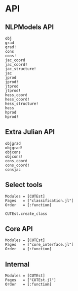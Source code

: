 # API

## NLPModels API

```@docs
obj
grad
grad!
cons
cons!
jac_coord
jac_coord!
jac_structure!
jac
jprod
jprod!
jtprod
jtprod!
hess_coord
hess_coord!
hess_structure!
hess
hprod
hprod!
```

## Extra Julian API

```@docs
objgrad
objgrad!
objcons
objcons!
cons_coord
cons_coord!
consjac
```

## Select tools

```@autodocs
Modules = [CUTEst]
Pages   = ["classification.jl"]
Order   = [:function]
```

```@docs
CUTEst.create_class
```

## Core API

```@autodocs
Modules = [CUTEst]
Pages   = ["core_interface.jl"]
Order   = [:function]
```

## Internal

```@autodocs
Modules = [CUTEst]
Pages   = ["CUTEst.jl"]
Order   = [:function]
```
